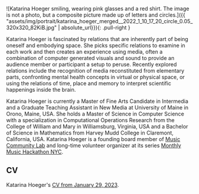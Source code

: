 ![Katarina Hoeger smiling, wearing pink glasses and a red shirt. The image is not a photo, but a composite picture made up of letters and circles.]({{ "assets/img/portrait/katarina_hoeger_merged__2022_1_10_17_20_circle_0.05_320x320_82KiB.jpg" | absolute_url}}){: .pull-right }

Katarina Hoeger is fascinated by relations that are inherently part of being
oneself and embodying space. She picks specific relations to examine
in each work and then creates an experience using media, often a combination
of computer generated visuals and sound to provide an audience
member or participant a setup to peruse. Recently explored relations
include the recognition of media reconstituted from elementary parts,
confronting mental health concepts in virtual or physical space, or using
the relations of time, place and memory to interpret scientific happenings
inside the brain.

Katarina Hoeger is currently a Master of Fine Arts Candidate in Intermedia
and a Graduate Teaching Assistant in New Media at University of
Maine in Orono, Maine, USA. She holds a Master of Science in Computer
Science with a specialization in Computational Operations Research from
the College of William and Mary in Williamsburg, Virginia, USA and a
Bachelor of Science in Mathematics from Harvey Mudd College in Claremont,
California, USA.
Katarina Hoeger is a founding board member of [Music Community Lab](https://musiccommunitylab.org/) and long-time volunteer organizer at its series [Monthly Music Hackathon NYC](https://monthlymusichackathon.org/).

## CV
Katarina Hoeger's [CV from January 29, 2023]({{page.pdf_local}}).

<!-- <iframe src="{{page.pdf_local}}" type="application/pdf"></iframe> -->
